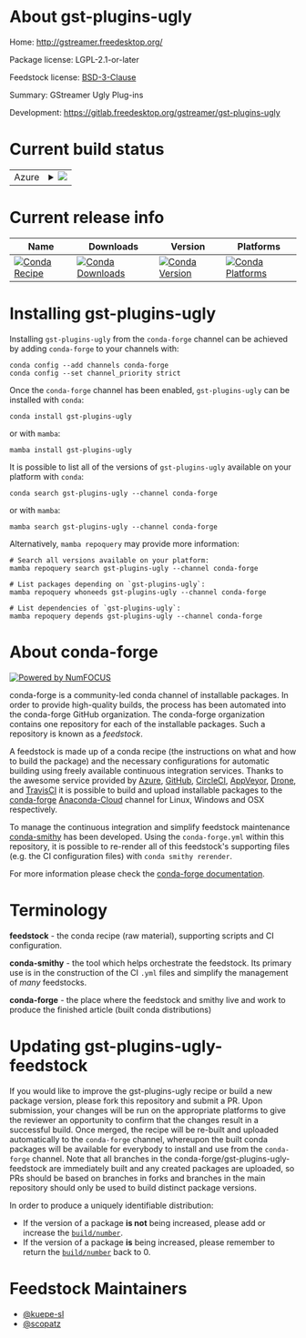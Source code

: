 About gst-plugins-ugly
======================

Home: http://gstreamer.freedesktop.org/

Package license: LGPL-2.1-or-later

Feedstock license: [BSD-3-Clause](https://github.com/conda-forge/gst-plugins-ugly-feedstock/blob/main/LICENSE.txt)

Summary: GStreamer Ugly Plug-ins

Development: https://gitlab.freedesktop.org/gstreamer/gst-plugins-ugly

Current build status
====================


<table>
    
  <tr>
    <td>Azure</td>
    <td>
      <details>
        <summary>
          <a href="https://dev.azure.com/conda-forge/feedstock-builds/_build/latest?definitionId=12458&branchName=main">
            <img src="https://dev.azure.com/conda-forge/feedstock-builds/_apis/build/status/gst-plugins-ugly-feedstock?branchName=main">
          </a>
        </summary>
        <table>
          <thead><tr><th>Variant</th><th>Status</th></tr></thead>
          <tbody><tr>
              <td>linux_64</td>
              <td>
                <a href="https://dev.azure.com/conda-forge/feedstock-builds/_build/latest?definitionId=12458&branchName=main">
                  <img src="https://dev.azure.com/conda-forge/feedstock-builds/_apis/build/status/gst-plugins-ugly-feedstock?branchName=main&jobName=linux&configuration=linux%20linux_64_" alt="variant">
                </a>
              </td>
            </tr><tr>
              <td>linux_aarch64</td>
              <td>
                <a href="https://dev.azure.com/conda-forge/feedstock-builds/_build/latest?definitionId=12458&branchName=main">
                  <img src="https://dev.azure.com/conda-forge/feedstock-builds/_apis/build/status/gst-plugins-ugly-feedstock?branchName=main&jobName=linux&configuration=linux%20linux_aarch64_" alt="variant">
                </a>
              </td>
            </tr><tr>
              <td>linux_ppc64le</td>
              <td>
                <a href="https://dev.azure.com/conda-forge/feedstock-builds/_build/latest?definitionId=12458&branchName=main">
                  <img src="https://dev.azure.com/conda-forge/feedstock-builds/_apis/build/status/gst-plugins-ugly-feedstock?branchName=main&jobName=linux&configuration=linux%20linux_ppc64le_" alt="variant">
                </a>
              </td>
            </tr><tr>
              <td>osx_64</td>
              <td>
                <a href="https://dev.azure.com/conda-forge/feedstock-builds/_build/latest?definitionId=12458&branchName=main">
                  <img src="https://dev.azure.com/conda-forge/feedstock-builds/_apis/build/status/gst-plugins-ugly-feedstock?branchName=main&jobName=osx&configuration=osx%20osx_64_" alt="variant">
                </a>
              </td>
            </tr><tr>
              <td>osx_arm64</td>
              <td>
                <a href="https://dev.azure.com/conda-forge/feedstock-builds/_build/latest?definitionId=12458&branchName=main">
                  <img src="https://dev.azure.com/conda-forge/feedstock-builds/_apis/build/status/gst-plugins-ugly-feedstock?branchName=main&jobName=osx&configuration=osx%20osx_arm64_" alt="variant">
                </a>
              </td>
            </tr><tr>
              <td>win_64</td>
              <td>
                <a href="https://dev.azure.com/conda-forge/feedstock-builds/_build/latest?definitionId=12458&branchName=main">
                  <img src="https://dev.azure.com/conda-forge/feedstock-builds/_apis/build/status/gst-plugins-ugly-feedstock?branchName=main&jobName=win&configuration=win%20win_64_" alt="variant">
                </a>
              </td>
            </tr>
          </tbody>
        </table>
      </details>
    </td>
  </tr>
</table>

Current release info
====================

| Name | Downloads | Version | Platforms |
| --- | --- | --- | --- |
| [![Conda Recipe](https://img.shields.io/badge/recipe-gst--plugins--ugly-green.svg)](https://anaconda.org/conda-forge/gst-plugins-ugly) | [![Conda Downloads](https://img.shields.io/conda/dn/conda-forge/gst-plugins-ugly.svg)](https://anaconda.org/conda-forge/gst-plugins-ugly) | [![Conda Version](https://img.shields.io/conda/vn/conda-forge/gst-plugins-ugly.svg)](https://anaconda.org/conda-forge/gst-plugins-ugly) | [![Conda Platforms](https://img.shields.io/conda/pn/conda-forge/gst-plugins-ugly.svg)](https://anaconda.org/conda-forge/gst-plugins-ugly) |

Installing gst-plugins-ugly
===========================

Installing `gst-plugins-ugly` from the `conda-forge` channel can be achieved by adding `conda-forge` to your channels with:

```
conda config --add channels conda-forge
conda config --set channel_priority strict
```

Once the `conda-forge` channel has been enabled, `gst-plugins-ugly` can be installed with `conda`:

```
conda install gst-plugins-ugly
```

or with `mamba`:

```
mamba install gst-plugins-ugly
```

It is possible to list all of the versions of `gst-plugins-ugly` available on your platform with `conda`:

```
conda search gst-plugins-ugly --channel conda-forge
```

or with `mamba`:

```
mamba search gst-plugins-ugly --channel conda-forge
```

Alternatively, `mamba repoquery` may provide more information:

```
# Search all versions available on your platform:
mamba repoquery search gst-plugins-ugly --channel conda-forge

# List packages depending on `gst-plugins-ugly`:
mamba repoquery whoneeds gst-plugins-ugly --channel conda-forge

# List dependencies of `gst-plugins-ugly`:
mamba repoquery depends gst-plugins-ugly --channel conda-forge
```


About conda-forge
=================

[![Powered by
NumFOCUS](https://img.shields.io/badge/powered%20by-NumFOCUS-orange.svg?style=flat&colorA=E1523D&colorB=007D8A)](https://numfocus.org)

conda-forge is a community-led conda channel of installable packages.
In order to provide high-quality builds, the process has been automated into the
conda-forge GitHub organization. The conda-forge organization contains one repository
for each of the installable packages. Such a repository is known as a *feedstock*.

A feedstock is made up of a conda recipe (the instructions on what and how to build
the package) and the necessary configurations for automatic building using freely
available continuous integration services. Thanks to the awesome service provided by
[Azure](https://azure.microsoft.com/en-us/services/devops/), [GitHub](https://github.com/),
[CircleCI](https://circleci.com/), [AppVeyor](https://www.appveyor.com/),
[Drone](https://cloud.drone.io/welcome), and [TravisCI](https://travis-ci.com/)
it is possible to build and upload installable packages to the
[conda-forge](https://anaconda.org/conda-forge) [Anaconda-Cloud](https://anaconda.org/)
channel for Linux, Windows and OSX respectively.

To manage the continuous integration and simplify feedstock maintenance
[conda-smithy](https://github.com/conda-forge/conda-smithy) has been developed.
Using the ``conda-forge.yml`` within this repository, it is possible to re-render all of
this feedstock's supporting files (e.g. the CI configuration files) with ``conda smithy rerender``.

For more information please check the [conda-forge documentation](https://conda-forge.org/docs/).

Terminology
===========

**feedstock** - the conda recipe (raw material), supporting scripts and CI configuration.

**conda-smithy** - the tool which helps orchestrate the feedstock.
                   Its primary use is in the construction of the CI ``.yml`` files
                   and simplify the management of *many* feedstocks.

**conda-forge** - the place where the feedstock and smithy live and work to
                  produce the finished article (built conda distributions)


Updating gst-plugins-ugly-feedstock
===================================

If you would like to improve the gst-plugins-ugly recipe or build a new
package version, please fork this repository and submit a PR. Upon submission,
your changes will be run on the appropriate platforms to give the reviewer an
opportunity to confirm that the changes result in a successful build. Once
merged, the recipe will be re-built and uploaded automatically to the
`conda-forge` channel, whereupon the built conda packages will be available for
everybody to install and use from the `conda-forge` channel.
Note that all branches in the conda-forge/gst-plugins-ugly-feedstock are
immediately built and any created packages are uploaded, so PRs should be based
on branches in forks and branches in the main repository should only be used to
build distinct package versions.

In order to produce a uniquely identifiable distribution:
 * If the version of a package **is not** being increased, please add or increase
   the [``build/number``](https://docs.conda.io/projects/conda-build/en/latest/resources/define-metadata.html#build-number-and-string).
 * If the version of a package **is** being increased, please remember to return
   the [``build/number``](https://docs.conda.io/projects/conda-build/en/latest/resources/define-metadata.html#build-number-and-string)
   back to 0.

Feedstock Maintainers
=====================

* [@kuepe-sl](https://github.com/kuepe-sl/)
* [@scopatz](https://github.com/scopatz/)

